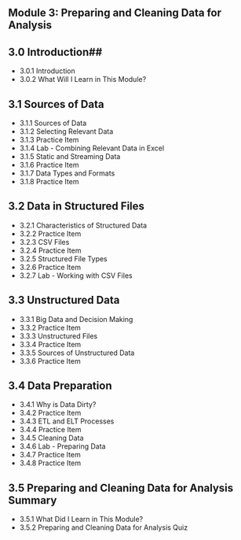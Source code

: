 ## Module 3: Preparing and Cleaning Data for Analysis

## 3.0 Introduction##

* 3.0.1 Introduction
* 3.0.2 What Will I Learn in This Module?

## 3.1 Sources of Data

* 3.1.1 Sources of Data
* 3.1.2 Selecting Relevant Data
* 3.1.3 Practice Item
* 3.1.4 Lab - Combining Relevant Data in Excel
* 3.1.5 Static and Streaming Data
* 3.1.6 Practice Item
* 3.1.7 Data Types and Formats
* 3.1.8 Practice Item


## 3.2 Data in Structured Files

* 3.2.1 Characteristics of Structured Data
* 3.2.2 Practice Item
* 3.2.3 CSV Files
* 3.2.4 Practice Item
* 3.2.5 Structured File Types
* 3.2.6 Practice Item
* 3.2.7 Lab - Working with CSV Files

## 3.3 Unstructured Data

* 3.3.1 Big Data and Decision Making
* 3.3.2 Practice Item
* 3.3.3 Unstructured Files
* 3.3.4 Practice Item
* 3.3.5 Sources of Unstructured Data
* 3.3.6 Practice Item

## 3.4 Data Preparation

* 3.4.1 Why is Data Dirty?
*  3.4.2 Practice Item
*  3.4.3 ETL and ELT Processes
*  3.4.4 Practice Item
*  3.4.5 Cleaning Data
*  3.4.6 Lab - Preparing Data
*  3.4.7 Practice Item
*  3.4.8 Practice Item

## 3.5 Preparing and Cleaning Data for Analysis Summary

* 3.5.1 What Did I Learn in This Module?
* 3.5.2 Preparing and Cleaning Data for Analysis Quiz









